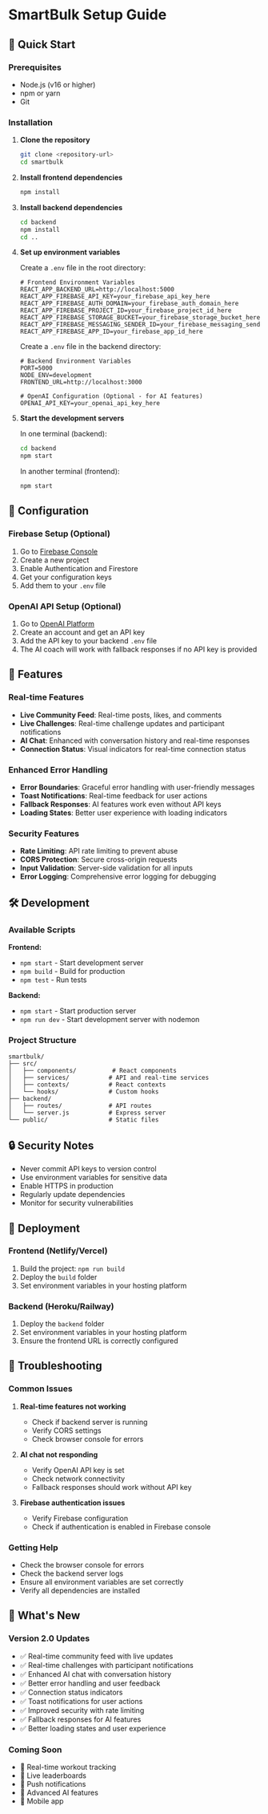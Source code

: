 # SmartBulk Setup Guide

## 🚀 Quick Start

### Prerequisites
- Node.js (v16 or higher)
- npm or yarn
- Git

### Installation

1. **Clone the repository**
   ```bash
   git clone <repository-url>
   cd smartbulk
   ```

2. **Install frontend dependencies**
   ```bash
   npm install
   ```

3. **Install backend dependencies**
   ```bash
   cd backend
   npm install
   cd ..
   ```

4. **Set up environment variables**

   Create a `.env` file in the root directory:
   ```env
   # Frontend Environment Variables
   REACT_APP_BACKEND_URL=http://localhost:5000
   REACT_APP_FIREBASE_API_KEY=your_firebase_api_key_here
   REACT_APP_FIREBASE_AUTH_DOMAIN=your_firebase_auth_domain_here
   REACT_APP_FIREBASE_PROJECT_ID=your_firebase_project_id_here
   REACT_APP_FIREBASE_STORAGE_BUCKET=your_firebase_storage_bucket_here
   REACT_APP_FIREBASE_MESSAGING_SENDER_ID=your_firebase_messaging_sender_id_here
   REACT_APP_FIREBASE_APP_ID=your_firebase_app_id_here
   ```

   Create a `.env` file in the backend directory:
   ```env
   # Backend Environment Variables
   PORT=5000
   NODE_ENV=development
   FRONTEND_URL=http://localhost:3000

   # OpenAI Configuration (Optional - for AI features)
   OPENAI_API_KEY=your_openai_api_key_here
   ```

5. **Start the development servers**

   In one terminal (backend):
   ```bash
   cd backend
   npm start
   ```

   In another terminal (frontend):
   ```bash
   npm start
   ```

## 🔧 Configuration

### Firebase Setup (Optional)
1. Go to [Firebase Console](https://console.firebase.google.com/)
2. Create a new project
3. Enable Authentication and Firestore
4. Get your configuration keys
5. Add them to your `.env` file

### OpenAI API Setup (Optional)
1. Go to [OpenAI Platform](https://platform.openai.com/)
2. Create an account and get an API key
3. Add the API key to your backend `.env` file
4. The AI coach will work with fallback responses if no API key is provided

## 🌟 Features

### Real-time Features
- **Live Community Feed**: Real-time posts, likes, and comments
- **Live Challenges**: Real-time challenge updates and participant notifications
- **AI Chat**: Enhanced with conversation history and real-time responses
- **Connection Status**: Visual indicators for real-time connection status

### Enhanced Error Handling
- **Error Boundaries**: Graceful error handling with user-friendly messages
- **Toast Notifications**: Real-time feedback for user actions
- **Fallback Responses**: AI features work even without API keys
- **Loading States**: Better user experience with loading indicators

### Security Features
- **Rate Limiting**: API rate limiting to prevent abuse
- **CORS Protection**: Secure cross-origin requests
- **Input Validation**: Server-side validation for all inputs
- **Error Logging**: Comprehensive error logging for debugging

## 🛠️ Development

### Available Scripts

**Frontend:**
- `npm start` - Start development server
- `npm build` - Build for production
- `npm test` - Run tests

**Backend:**
- `npm start` - Start production server
- `npm run dev` - Start development server with nodemon

### Project Structure
```
smartbulk/
├── src/
│   ├── components/          # React components
│   ├── services/           # API and real-time services
│   ├── contexts/           # React contexts
│   └── hooks/              # Custom hooks
├── backend/
│   ├── routes/             # API routes
│   └── server.js           # Express server
└── public/                 # Static files
```

## 🔒 Security Notes

- Never commit API keys to version control
- Use environment variables for sensitive data
- Enable HTTPS in production
- Regularly update dependencies
- Monitor for security vulnerabilities

## 🚀 Deployment

### Frontend (Netlify/Vercel)
1. Build the project: `npm run build`
2. Deploy the `build` folder
3. Set environment variables in your hosting platform

### Backend (Heroku/Railway)
1. Deploy the `backend` folder
2. Set environment variables in your hosting platform
3. Ensure the frontend URL is correctly configured

## 📝 Troubleshooting

### Common Issues

1. **Real-time features not working**
   - Check if backend server is running
   - Verify CORS settings
   - Check browser console for errors

2. **AI chat not responding**
   - Verify OpenAI API key is set
   - Check network connectivity
   - Fallback responses should work without API key

3. **Firebase authentication issues**
   - Verify Firebase configuration
   - Check if authentication is enabled in Firebase console

### Getting Help
- Check the browser console for errors
- Check the backend server logs
- Ensure all environment variables are set correctly
- Verify all dependencies are installed

## 🎉 What's New

### Version 2.0 Updates
- ✅ Real-time community feed with live updates
- ✅ Real-time challenges with participant notifications
- ✅ Enhanced AI chat with conversation history
- ✅ Better error handling and user feedback
- ✅ Connection status indicators
- ✅ Toast notifications for user actions
- ✅ Improved security with rate limiting
- ✅ Fallback responses for AI features
- ✅ Better loading states and user experience

### Coming Soon
- 🔄 Real-time workout tracking
- 🔄 Live leaderboards
- 🔄 Push notifications
- 🔄 Advanced AI features
- 🔄 Mobile app
